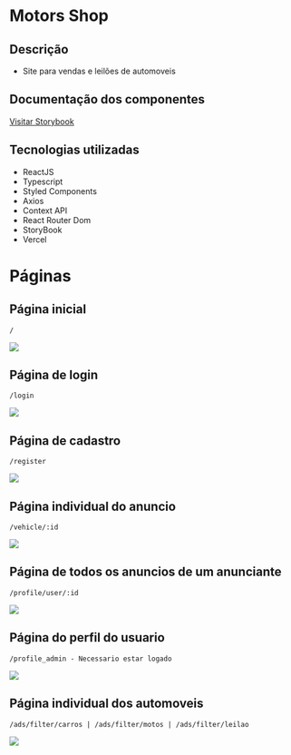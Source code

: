 # Motors Shop

## Descrição

- Site para vendas e leilões de automoveis

## Documentação dos componentes

<a href="https://631b7f13742c045d38ca59b5-agouylpfmm.chromatic.com/?path=/story/button-button--primary" target="blank"> Visitar Storybook </a>

## Tecnologias utilizadas

- ReactJS
- Typescript
- Styled Components
- Axios
- Context API
- React Router Dom
- StoryBook
- Vercel

# Páginas

## Página inicial 
```/```

<img src="https://i.postimg.cc/k460Mp6C/Captura-de-tela-de-2022-09-09-14-19-47.png"/>

## Página de login
```/login```

<img src="https://i.postimg.cc/SKrs7jDR/Captura-de-tela-de-2022-09-09-14-22-57.png"/>

## Página de cadastro
```/register```

<img src="https://i.postimg.cc/G2Tp0zb8/Captura-de-tela-de-2022-09-09-14-24-28.png"/>

## Página individual do anuncio
```/vehicle/:id```

<img src="https://i.postimg.cc/brKkcsX8/Captura-de-tela-de-2022-09-09-14-27-36.png"/>

## Página de todos os anuncios de um anunciante
```/profile/user/:id```

<img src="https://i.postimg.cc/tgxgw2q1/Captura-de-tela-de-2022-09-09-14-30-16.png"/>

## Página do perfil do usuario
```/profile_admin - Necessario estar logado```

<img src="https://i.postimg.cc/QdjPRtjc/Captura-de-tela-de-2022-09-09-14-31-31.png"/>

## Página individual dos automoveis
```/ads/filter/carros | /ads/filter/motos | /ads/filter/leilao```

<img src="https://i.postimg.cc/xd8mCWvc/Captura-de-tela-de-2022-09-09-14-38-02.png"/>

